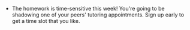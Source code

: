 * The homework is time-sensitive this week! You're going to be shadowing one of your peers' tutoring appointments. Sign up early to get a time slot that you like.